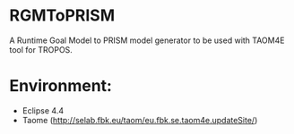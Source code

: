 # RGMToPRISM
A Runtime Goal Model to PRISM model generator to be used with TAOM4E tool for TROPOS.

# Environment:

* Eclipse 4.4
* Taome (http://selab.fbk.eu/taom/eu.fbk.se.taom4e.updateSite/)

